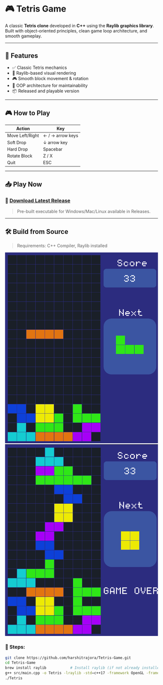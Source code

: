 # 🎮 Tetris Game

A classic **Tetris clone** developed in **C++** using the **Raylib graphics library**. Built with object-oriented principles, clean game loop architecture, and smooth gameplay.

---

## 🚀 Features

- ✅ Classic Tetris mechanics  
- 🎨 Raylib-based visual rendering  
- 🎮 Smooth block movement & rotation  
- 🧠 OOP architecture for maintainability  
- 📦 Released and playable version

---

## 🎮 How to Play

| Action           | Key               |
|------------------|-------------------|
| Move Left/Right  | ← / → arrow keys  |
| Soft Drop        | ↓ arrow key       |
| Hard Drop        | Spacebar          |
| Rotate Block     | Z / X             |
| Quit             | ESC               |

---

## 📥 Play Now

### 🔗 [Download Latest Release](https://github.com/harshitrajora/Tetris-Game/releases)

> Pre-built executable for Windows/Mac/Linux available in Releases.

---



## 🛠️ Build from Source

> Requirements: C++ Compiler, Raylib installed

![Gameplay](assets/Gameplay.png)
![Game Over](assets/Gameover.png)

### 🔧 Steps:
```bash
git clone https://github.com/harshitrajora/Tetris-Game.git
cd Tetris-Game
brew install raylib           # Install raylib (if not already installed)
g++ src/main.cpp -o Tetris -lraylib -std=c++17 -framework OpenGL -framework Cocoa -framework IOKit -framework CoreAudio
./Tetris

